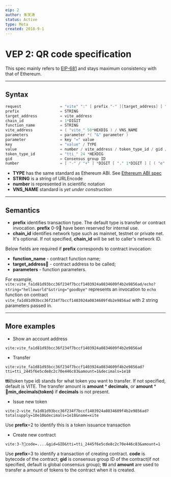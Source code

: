 ```yaml
---
eip: 2
author: 朱天涛
status: Active
type: Meta
created: 2018-9-1
---
```


# VEP 2: QR code specification

This spec mainly refers to [EIP-681](https://eips.ethereum.org/EIPS/eip-681) and stays maximum consistency with that of Ethereum.
***
## Syntax
```c++
request                 = "vite" ":" [ prefix "-" ][target_address] [ "@" chain_id ] [ "/" function_name ] [ "?" parameters ]
prefix                  = STRING
target_address          = vite_address
chain_id                = 1*DIGIT
function_name           = STRING
vite_address            = ( "vite_" 50*HEXDIG ) / VNS_NAME
parameters              = parameter *( "&" parameter )
parameter               = key "=" value
key                     = "value" / TYPE
value                   = number / vite_address / token_type_id / gid / STRING  
token_type_id           = "tti_" 24 *HEXDIG
gid                     = Consensus group ID
number                  = [ "-" / "+" ] *DIGIT [ "." 1*DIGIT ] [ ( "e" / "E" ) [ 1*DIGIT ] [ "+" UNIT ]
```

* **TYPE** has the same standard as Ethereum ABI. See [Ethereum ABI spec](https://solidity.readthedocs.io/en/develop/abi-spec.html)
* **STRING** is a string of URLEncode
* **number** is represented in scientific notation
* **VNS_NAME** standard is *yet under construction*
***
## Semantics

* **prefix** identifies transaction type. The default type is transfer or contract invocation. **prefix** 0-9 have been reserved for internal use.
* **chain_id** identifies network type such as mainnet, testnet or private net. It's optional. If not specified, **chain_id** will be set to caller's network ID.

Below fields are required if **prefix** corresponds to contract invocation:
* **function_name** - contract function name;
* **target_address** - contract address to be called;
* **parameters** - function parameters. 

For example, `vite:vite_fa1d81d93bcc36f234f7bccf1403924a0834609f4b2e9856ad/echo?string="helloworld"&string="goodbye"`
represents an invocation to `echo` function on contract `vite_fa1d81d93bcc36f234f7bccf1403924a0834609f4b2e9856ad` with 2 string parameters passed in. 
***
## More examples
* Show an account address

`vite:vite_fa1d81d93bcc36f234f7bccf1403924a0834609f4b2e9856ad`

* Transfer

`vite:vite_fa1d81d93bcc36f234f7bccf1403924a0834609f4b2e9856ad?tti=tti_2445f6e5cde8c2c70e446c83&amount=1&decimals=1e18`

**tti**(token type id) stands for what token you want to transfer. If not specified, default is VITE. The transfer amount is **amount** * **decimals**, or **amount** * **min_decimals(token)** if **decimals** is not present. 

* Issue new token

`vite:2-vite_fa1d81d93bcc36f234f7bccf1403924a0834609f4b2e9856ad?totalsupply=10e10&decimals=1e18&name=xite`

Use **prefix**=2 to identify this is a token issuance transaction

* Create new contract

`vite:3-?code=....&gid=GID&tti=tti_2445f6e5cde8c2c70e446c83&amount=1`

Use **prefix**=3 to identify a transaction of creating contract. **code** is bytecode of the contract; **gid** is consensus group ID of the contract(if not specified, default is global consensus group); **tti** and **amount** are used to transfer a amount of tokens to the contract when it is created. 


